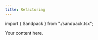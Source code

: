 ```yaml
---
title: Refactoring
---
```


import { Sandpack } from "./sandpack.tsx";

<Sandpack>

Your content here.

</Sandpack>
